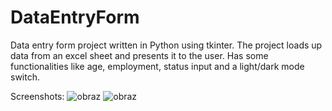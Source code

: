 # DataEntryForm
Data entry form project written in Python using tkinter. The project loads up data from an excel sheet and presents it to the user. Has some functionalities like age, employment, status input and a light/dark mode switch. 

Screenshots:
![obraz](https://github.com/Manhatai/DataEntryForm/assets/131269530/04874b00-318f-4e94-a7b2-a22e0d7cb212)
![obraz](https://github.com/Manhatai/DataEntryForm/assets/131269530/c0bca147-c48c-4116-8c53-2679606678fd)

